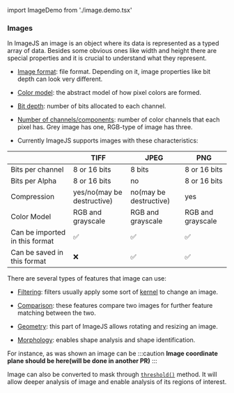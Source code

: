 import ImageDemo from './image.demo.tsx'

### Images

In ImageJS an image is an object where its data is represented as a typed array of data.
Besides some obvious ones like width and height there are special properties and it is crucial to understand what they represent.

- [Image format](../Glossary.md#image-format 'internal link on glossary'): file format. Depending on it, image properties like bit depth can look very different.

- [Color model](../Glossary.md#color-model 'internal link on glossary'): the abstract model of how pixel colors are formed.

- [Bit depth](../Glossary.md#bit-depth 'internal link on glossary'): number of bits allocated to each channel.

- [Number of channels/components](../Glossary.md#channel 'internal link on glossary'): number of color channels that each pixel has. Grey image has one, RGB-type of image has three.

- Currently ImageJS supports images with these characteristics:

|                                | TIFF                       | JPEG                   | PNG               |
| ------------------------------ | -------------------------- | ---------------------- | ----------------- |
| Bits per channel               | 8 or 16 bits               | 8 bits                 | 8 or 16 bits      |
| Bits per Alpha                 | 8 or 16 bits               | no                     | 8 or 16 bits      |
| Compression                    | yes/no(may be destructive) | no(may be destructive) | yes               |
| Color Model                    | RGB and grayscale          | RGB and grayscale      | RGB and grayscale |
| Can be imported in this format | &#9989;                    | &#9989;                | &#9989;           |
| Can be saved in this format    | &#10060;                   | &#9989;                | &#9989;           |

There are several types of features that image can use:

- [Filtering](../Features/Filters/Filters.md 'internal link on filters'): filters usually apply some sort of [kernel](../Glossary.md#kernel 'internal link on kernel') to change an image.

- [Comparison](../Features/Comparison/Comparison.md 'internal link on comparison'): these features compare two images for further feature matching between the two.

- [Geometry](../Features/Geometry/Geometry.md 'internal link on geometry'): this part of ImageJS allows rotating and resizing an image.

- [Morphology](../Features/Morphology/Morphology.md 'internal link on morphology'): enables shape analysis and shape identification.

For instance, as was shown an image can be
:::caution
**Image coordinate plane should be here(will be done in another PR)**
:::

<ImageDemo />

Image can also be converted to mask through [`threshold()`](../Features/Operations/Threshold.md 'internal link on threshold') method. It will allow deeper analysis of image and enable analysis of its regions of interest.
